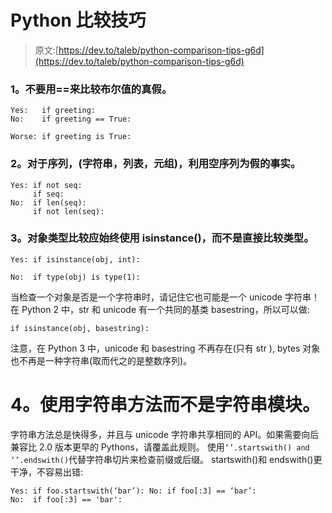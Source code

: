 # Python 比较技巧

> 原文:[https://dev.to/taleb/python-comparison-tips-g6d](https://dev.to/taleb/python-comparison-tips-g6d)

### [](#1-dont-compare-boolean-values-to-true-or-false-using-)1。不要用==来比较布尔值的真假。

```
Yes:   if greeting:
No:    if greeting == True: 
```

`Worse: if greeting is True:`

### [](#2-for-sequences-strings-lists-tuples-use-the-fact-that-empty-sequences-are-false)2。对于序列，(字符串，列表，元组)，利用空序列为假的事实。

```
Yes: if not seq:
     if seq:
No:  if len(seq):
     if not len(seq): 
```

### [](#3-object-type-comparisons-should-always-use-isinstance-instead-of-comparing-types-directly)3。对象类型比较应始终使用 isinstance()，而不是直接比较类型。

```
Yes: if isinstance(obj, int):

No:  if type(obj) is type(1): 
```

当检查一个对象是否是一个字符串时，请记住它也可能是一个 unicode 字符串！在 Python 2 中，str 和 unicode 有一个共同的基类 basestring，所以可以做:

```
if isinstance(obj, basestring): 
```

注意，在 Python 3 中，unicode 和 basestring 不再存在(只有 str ), bytes 对象也不再是一种字符串(取而代之的是整数序列)。

# [](#4-use-string-methods-instead-of-the-string-module)4。使用字符串方法而不是字符串模块。

字符串方法总是快得多，并且与 unicode 字符串共享相同的 API。如果需要向后兼容比 2.0 版本更早的 Pythons，请覆盖此规则。
使用`‘’.startswith() and ‘’.endswith()`代替字符串切片来检查前缀或后缀。
startswith()和 endswith()更干净，不容易出错:

```
Yes: if foo.startswith(‘bar’): No: if foo[:3] == ‘bar’:
No:  if foo[:3] == 'bar': 
```